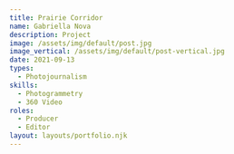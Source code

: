 ```yaml
---
title: Prairie Corridor
name: Gabriella Nova
description: Project
image: /assets/img/default/post.jpg
image_vertical: /assets/img/default/post-vertical.jpg
date: 2021-09-13
types:
  - Photojournalism
skills:
  - Photogrammetry
  - 360 Video
roles:
  - Producer
  - Editor
layout: layouts/portfolio.njk
---
```


